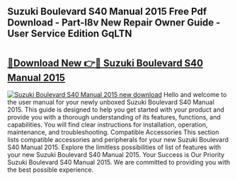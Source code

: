 ## Suzuki Boulevard S40 Manual 2015 Free Pdf Download - Part-l8v New Repair Owner Guide - User Service Edition GqLTN

# <h2><a href="http://bc54904.oget.top/?id=Suzuki+Boulevard+S40+Manual+2015">🔗Download New 👉🔴 Suzuki Boulevard S40 Manual 2015</a></h2>

[![Suzuki Boulevard S40 Manual 2015 new download](https://i.imgur.com/5g1atiW.png)](http://bc54904.oget.top/?id=Suzuki+Boulevard+S40+Manual+2015)
Hello and welcome to the user manual for your newly unboxed Suzuki Boulevard S40 Manual 2015. This guide is designed to help you get started with your product and provide you with a thorough understanding of its features, functions, and capabilities. You will find clear instructions for installation, operation, maintenance, and troubleshooting. Compatible Accessories This section lists compatible accessories and peripherals for your new Suzuki Boulevard S40 Manual 2015. Explore the limitless possibilities of list of features with your new Suzuki Boulevard S40 Manual 2015. Your Success is Our Priority Suzuki Boulevard S40 Manual 2015. We are committed to providing you with the best possible experience.
